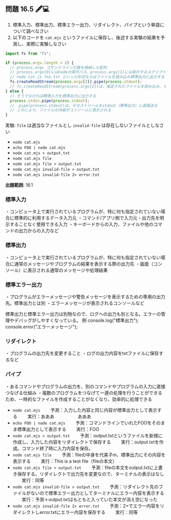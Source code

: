 ## 問題 16.5 🖋️💻

1. 標準入力、標準出力、標準エラー出力、リダイレクト、パイプという単語について調べなさい
2. 以下のコードを `cat.mjs` というファイルに保存し、後述する実験の結果を予測し、実際に実験しなさい

```js
import fs from "fs";

if (process.argv.length > 2) {
  // process.argv コマンドライン引数を格納した配列
  // process.argv[0]にはnodeの実行パス、process.argv[1]には実行するスクリプトファイル（この場合はcat.mjs）のパス
  // node cat.js foo.txt といった形式ならばファイルを読み込み標準出力に出力する
  fs.createReadStream(process.argv[2]).pipe(process.stdout);
  // fs.createReadStream(process.argv[2])は、指定されたファイルを読み込み、その内容をストリームとして扱う
} else {
  // そうでなければ標準入力を標準出力に出力する
  process.stdin.pipe(process.stdout);
  // .pipe(process.stdout)は、そのストリームをstdout（標準出力）に直接送る
  // これにより、ファイルの内容がコンソールに表示される
}
```

実験: `file` は適当なファイルとし `invalid-file` は存在しないファイルとしなさい

- `node cat.mjs`
- `echo FOO | node cat.mjs`
- `node cat.mjs > output.txt`
- `node cat.mjs file`
- `node cat.mjs file > output.txt`
- `node cat.mjs invalid-file > output.txt`
- `node cat.mjs invalid-file 2> error.txt`

**出題範囲**: 16.1


### 標準入力 
・コンピュータ上で実行されているプログラムが、特に何も指定されていない場合に標準的に利用するデータ入力元
・コマンド/アプリ側で入力元・出力先を明示することなく使用できる入力
・キーボードからの入力、ファイルや他のコマンドの出力からの入力など

### 標準出力
・コンピュータ上で実行されているプログラムが、特に何も指定されていない場合に通常のメッセージやプログラムの結果を表示する際の出力先
・画面（コンソール）に表示される通常のメッセージや処理結果

### 標準エラー出力
・プログラムがエラーメッセージや警告メッセージを表示するための専用の出力先。標準出力とは別
・エラーメッセージが表示されるコンソールなど

標準出力と標準エラー出力は別物なので、ログへの出力も別となる。エラーの管理やデバッグがしやすくなっている。
例
console.log("標準出力");
console.error("エラーメッセージ");

### リダイレクト
・プログラムの出力先を変更すること
・ログの出力内容をtxtファイルに保存するなど

### パイプ
・あるコマンドやプログラムの出力を、別のコマンドやプログラムの入力に直接つなげる仕組み
・複数のプログラムをつなげて一連の処理を行うことができるため、一時的なファイルを作成することがなくなり、効率的に処理できる



- `node cat.mjs`
　　予測：入力した内容と同じ内容が標準出力として表示する
　　実行：あああ
　　　　　あああ
- `echo FOO | node cat.mjs`
　　予測：コマンドラインでいれたFOOをそのまま標準出力として表示する
　　実行：FOO
- `node cat.mjs > output.txt`
　　予測：output.txtというファイルを新規に作成し、入力した内容をリダイレクトで保存する
　　実行：output.txtを作成。コマンド終了時に入力内容を保存。
- `node cat.mjs file`
　　予測：fileの中身を代美子m、標準出力にその内容を表示する
　　実行：This is a test file（fileの本文）
- `node cat.mjs file > output.txt`
　　予測：fileの本文をoutput.txtに上書き保存する。リダイレクトで出力先を変更なので、ターミナルの表示はなし
　　実行：同等
- `node cat.mjs invalid-file > output.txt`
　　予測：リダイレクト先のファイルがないので標準エラー出力としてターミナルにエラー内容を表示する
　　実行：予測＋output.txtはもともと入っていた本文が消え空になった
- `node cat.mjs invalid-file 2> error.txt`
　　予測：2>でエラー内容をリダイレクトしerror.txtにエラー内容を保存する
　　実行：同等
